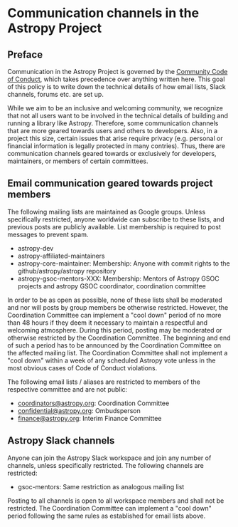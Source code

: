 # Communication channels in the Astropy Project

## Preface

Communication in the Astropy Project is governed by the [Community
Code of Conduct](https://www.astropy.org/code_of_conduct.html), which
takes precedence over anything written here. This goal of this policy is
to write down the technical details of how email lists, Slack
channels, forums etc. are set up.

While we aim to be an inclusive and welcoming community, we
recognize that not all users want to be involved in the technical
details of building and running a library like Astropy. Therefore, some
communication channels that are more geared towards users and others
to developers. Also, in a project this size, certain issues that
arise require privacy (e.g. personal or financial information is
legally protected in many contries). Thus, there are communication
channels geared towards or exclusively for developers, maintainers, or
members of certain committees.


## Email communication geared towards project members

The following mailing lists are maintained as Google groups. Unless
specifically restricted, anyone worldwide can subscribe to these lists,
and previous posts are publicly available. List
membership is required to post messages to prevent spam.

- astropy-dev
- astropy-affiliated-maintainers 
- astropy-core-maintainer: Membership: Anyone with commit rights to the github/astropy/astropy repository
- astropy-gsoc-mentors-XXX: Membership: Mentors of Astropy GSOC projects and astropy GSOC coordinator, coordination committee

In order to be as open as possible, none of these lists
shall be moderated and nor will posts by group members be otherwise
restricted. However, the Coordination Committee can implement a "cool
down" period of no more than 48 hours if they deem
it necessary to maintain a respectful and welcoming
atmosphere. During this period, posting may be moderated or otherwise restricted
by the Coordination Committee. The beginning and end
of such a period has to be announced by the Coordination Committee on
the affected mailing list. The Coordination Committee shall not
implement a "cool down" within a week of any scheduled Astropy vote
unless in the most obvious cases of Code of Conduct violations.


The following email lists / aliases are restricted to members of the respective committee and are not public:

- coordinators@astropy.org: Coordination Committee
- confidential@astropy.org: Ombudsperson
- finance@astropy.org: Interim Finance Committee


## Astropy Slack channels
Anyone can join the Astropy Slack workspace and join any number of channels, unless specifically restricted. The following channels are restricted:

- gsoc-mentors: Same restriction as analogous mailing list

Posting to all channels is open to all workspace members and shall
not be restricted. The Coordination Committee can implement a "cool
down" period following the same rules as established for email lists
above.
